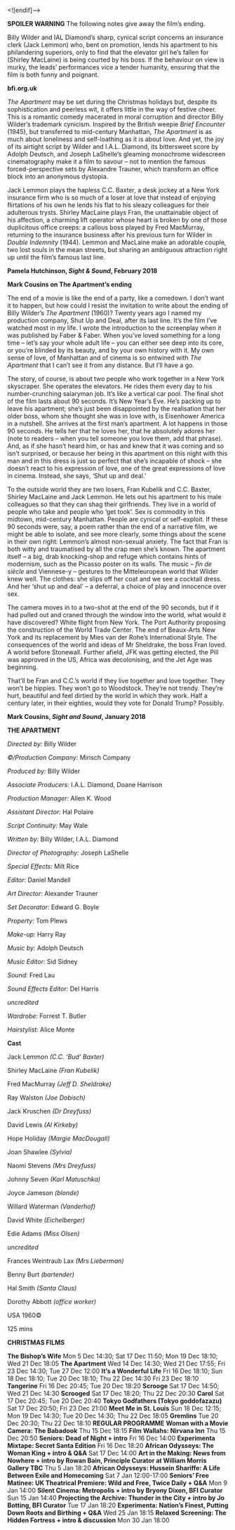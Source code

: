 
<![endif]-->

**SPOILER WARNING** The following notes give away the film’s ending.

Billy Wilder and IAL Diamond’s sharp, cynical script concerns an insurance clerk (Jack Lemmon) who, bent on promotion, lends his apartment to his philandering superiors, only to find that the elevator girl he’s fallen for (Shirley MacLaine) is being courted by his boss. If the behaviour on view is murky, the leads’ performances vice a tender humanity, ensuring that the film is both funny and poignant.

**bfi.org.uk**

_The Apartment_ may be set during the Christmas holidays but, despite its sophistication and peerless wit, it offers little in the way of festive cheer. This is a romantic comedy macerated in moral corruption and director Billy Wilder’s trademark cynicism. Inspired by the British weepie _Brief Encounter_ (1945), but transferred to mid-century Manhattan, _The Apartment_ is as much about loneliness and self-loathing as it is about love. And yet, the joy of its airtight script by Wilder and I.A.L. Diamond, its bittersweet score by Adolph Deutsch, and Joseph LaShelle’s gleaming monochrome widescreen cinematography make it a film to savour – not to mention the famous forced-perspective sets by Alexandre Trauner, which transform an office block into an anonymous dystopia.

Jack Lemmon plays the hapless C.C. Baxter, a desk jockey at a New York insurance firm who is so much of a loser at love that instead of enjoying flirtations of his own he lends his flat to his sleazy colleagues for their adulterous trysts. Shirley MacLaine plays Fran, the unattainable object of his affection, a charming lift operator whose heart is broken by one of those duplicitous office creeps: a callous boss played by Fred MacMurray, returning to the insurance business after his previous turn for Wilder in _Double Indemnity_ (1944). Lemmon and MacLaine make an adorable couple, two lost souls in the mean streets, but sharing an ambiguous attraction right up until the film’s famous last line.

**Pamela Hutchinson, _Sight & Sound_, February 2018**

**Mark Cousins on The Apartment’s ending**

The end of a movie is like the end of a party, like a comedown. I don’t want it to happen, but how could I resist the invitation to write about the ending of Billy Wilder’s _The Apartment_ (1960)? Twenty years ago I named my production company, Shut Up and Deal, after its last line. It’s the film I’ve watched most in my life. I wrote the introduction to the screenplay when it was published by Faber & Faber. When you’ve loved something for a long time – let’s say your whole adult life – you can either see deep into its core, or you’re blinded by its beauty, and by your own history with it. My own sense of love, of Manhattan and of cinema is so entwined with _The Apartment_ that I can’t see it from any distance. But I’ll have a go.

The story, of course, is about two people who work together in a New York skyscraper. She operates the elevators. He rides them every day to his number-crunching salaryman job. It’s like a vertical car pool. The final shot of the film lasts about 90 seconds. It’s New Year’s Eve. He’s packing up to leave his apartment; she’s just been disappointed by the realisation that her older boss, whom she thought she was in love with, is Eisenhower America in a nutshell. She arrives at the first man’s apartment. A lot happens in those 90 seconds. He tells her that he loves her, that he absolutely adores her (note to readers – when you tell someone you love them, add that phrase). And, as if she hasn’t heard him, or has and knew that it was coming and so isn’t surprised, or because her being in this apartment on this night with this man and in this dress is just so perfect that she’s incapable of shock – she doesn’t react to his expression of love, one of the great expressions of love in cinema. Instead, she says, ‘Shut up and deal.’

To the outside world they are two losers, Fran Kubelik and C.C. Baxter, Shirley MacLaine and Jack Lemmon. He lets out his apartment to his male colleagues so that they can shag their girlfriends. They live in a world of people who take and people who ‘get took’. Sex is commodity in this midtown, mid-century Manhattan. People are cynical or self-exploit. If these 90 seconds were, say, a poem rather than the end of a narrative film, we might be able to isolate, and see more clearly, some things about the scene in their own right: Lemmon’s almost non-sexual anxiety. The fact that Fran is both witty and traumatised by all the crap men she’s known. The apartment itself – a big, drab knocking-shop and refuge which contains hints of modernism, such as the Picasso poster on its walls. The music – _fin de siècle_ and Viennese-y – gestures to the Mitteleuropean world that Wilder knew well. The clothes: she slips off her coat and we see a cocktail dress. And her ‘shut up and deal’ – a deferral, a choice of play and innocence over sex.

The camera moves in to a two-shot at the end of the 90 seconds, but if it had pulled out and craned through the window into the world, what would it have discovered? White flight from New York. The Port Authority proposing the construction of the World Trade Center. The end of Beaux-Arts New York and its replacement by Mies van der Rohe’s International Style. The consequences of the world and ideas of Mr Sheldrake, the boss Fran loved. A world before Stonewall. Further afield, JFK was getting elected, the Pill was approved in the US, Africa was decolonising, and the Jet Age was beginning.

That’ll be Fran and C.C.’s world if they live together and love together. They won’t be hippies. They won’t go to Woodstock. They’re not trendy. They’re hurt, beautiful and feel dirtied by the world in which they work. Half a century later, in their eighties, would they vote for Donald Trump? Possibly.

**Mark Cousins, _Sight and Sound_, January 2018**

**THE APARTMENT**

_Directed by:_ Billy Wilder

_©/Production Company:_ Mirisch Company

_Produced by:_ Billy Wilder

_Associate Producers:_ I.A.L. Diamond, Doane Harrison

_Production Manager:_ Allen K. Wood

_Assistant Director:_ Hal Polaire

_Script Continuity:_ May Wale

_Written by:_ Billy Wilder, I.A.L. Diamond

_Director of Photography:_ Joseph LaShelle

_Special Effects:_ Milt Rice

_Editor:_ Daniel Mandell

_Art Director:_ Alexander Trauner

_Set Decorator:_ Edward G. Boyle

_Property:_ Tom Plews

_Make-up:_ Harry Ray

_Music by:_ Adolph Deutsch

_Music Editor:_ Sid Sidney

_Sound:_ Fred Lau

_Sound Effects Editor:_ Del Harris

_uncredited_

_Wardrobe:_ Forrest T. Butler

_Hairstylist:_ Alice Monte

**Cast**

Jack Lemmon _(C.C. ‘Bud’ Baxter)_

Shirley MacLaine _(Fran Kubelik)_

Fred MacMurray _(Jeff D. Sheldrake)_

Ray Walston _(Joe Dobisch)_

Jack Kruschen _(Dr Dreyfuss)_

David Lewis _(Al Kirkeby)_

Hope Holiday _(Margie MacDougall)_

Joan Shawlee _(Sylvia)_

Naomi Stevens _(Mrs Dreyfuss)_

Johnny Seven _(Karl Matuschka)_

Joyce Jameson _(blonde)_

Willard Waterman _(Vanderhof)_

David White _(Eichelberger)_

Edie Adams _(Miss Olsen)_

_uncredited_

Frances Weintraub Lax _(Mrs Lieberman)_

Benny Burt _(bartender)_

Hal Smith _(Santa Claus)_

Dorothy Abbott _(office worker)_

USA 1960©

125 mins

**CHRISTMAS FILMS**

**The Bishop’s Wife**
Mon 5 Dec 14:30; Sat 17 Dec 11:50; Mon 19 Dec 18:10; Wed 21 Dec 18:05
**The Apartment**
Wed 14 Dec 14:30; Wed 21 Dec 17:55; Fri 23 Dec 14:30; Tue 27 Dec 12:00
**It’s a Wonderful Life**
Fri 16 Dec 18:10; Sun 18 Dec 18:10; Tue 20 Dec 18:10; Thu 22 Dec 14:30 Fri 23 Dec 18:10
**Tangerine**
Fri 16 Dec 20:45; Tue 20 Dec 18:20
**Scrooge**
Sat 17 Dec 14:50; Wed 21 Dec 14:30
**Scrooged**
Sat 17 Dec 18:20; Thu 22 Dec 20:30
**Carol**
Sat 17 Dec 20:45; Tue 20 Dec 20:40
**Tokyo Godfathers (Tokyo goddofazazu)**
Sat 17 Dec 20:50; Fri 23 Dec 21:00
**Meet Me in St. Louis**
Sun 18 Dec 12:15; Mon 19 Dec 14:30; Tue 20 Dec 14:30; Thu 22 Dec 18:05
**Gremlins**
Tue 20 Dec 20:30; Thu 22 Dec 18:10
**REGULAR PROGRAMME**
**Woman with a Movie Camera: The Babadook**
Thu 15 Dec 18:15
**Film Wallahs: Nirvana Inn**
Thu 15 Dec 20:50
**Seniors: Dead of Night + intro**
Fri 16 Dec 14:00
**Experimenta Mixtape: Secret Santa Edition**
Fri 16 Dec 18:20
**African Odysseys: The Woman King + intro & Q&A**
Sat 17 Dec 14:00
**Art in the Making: News from Nowhere + intro by Rowan Bain, Principle Curator at William Morris Gallery TBC**
Thu 5 Jan 18:20
**African Odysseys: Hussein Shariffe: A Life Between Exile and Homecoming**
Sat 7 Jan 12:00-17:00
**Seniors’ Free Matinee: UK Theatrical Premiere: Wild and Free, Twice Daily + Q&A**
Mon 9 Jan 14:00
**Silent Cinema: Metropolis + intro by Bryony Dixon, BFI Curator**
Sun 15 Jan 14:40
**Projecting the Archive: Thunder in the City + intro by Jo Botting, BFI Curator**
Tue 17 Jan 18:20
**Experimenta: Nation’s Finest, Putting Down Roots and Birthing + Q&A**
Wed 25 Jan 18:15
**Relaxed Screening: The Hidden Fortress + intro & discussion**
Mon 30 Jan 18:00
<!--stackedit_data:
eyJoaXN0b3J5IjpbLTIxMTYzNjYzODRdfQ==
-->